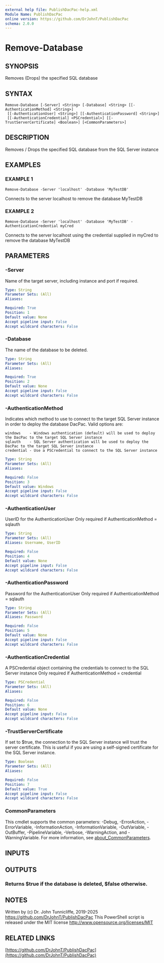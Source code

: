 ```yaml
---
external help file: PublishDacPac-help.xml
Module Name: PublishDacPac
online version: https://github.com/DrJohnT/PublishDacPac
schema: 2.0.0
---
```


# Remove-Database

## SYNOPSIS
Removes (Drops) the specified SQL database

## SYNTAX

```
Remove-Database [-Server] <String> [-Database] <String> [[-AuthenticationMethod] <String>]
 [[-AuthenticationUser] <String>] [[-AuthenticationPassword] <String>]
 [[-AuthenticationCredential] <PSCredential>] [[-TrustServerCertificate] <Boolean>] [<CommonParameters>]
```

## DESCRIPTION
Removes / Drops the specified SQL database from the SQL Server instance

## EXAMPLES

### EXAMPLE 1
```
Remove-Database -Server 'localhost' -Database 'MyTestDB'
```

Connects to the server localhost to remove the database MyTestDB

### EXAMPLE 2
```
Remove-Database -Server 'localhost' -Database 'MyTestDB' -AuthenticationCredential myCred
```

Connects to the server localhost using the credential supplied in myCred to remove the database MyTestDB

## PARAMETERS

### -Server
Name of the target server, including instance and port if required.

```yaml
Type: String
Parameter Sets: (All)
Aliases:

Required: True
Position: 1
Default value: None
Accept pipeline input: False
Accept wildcard characters: False
```

### -Database
The name of the database to be deleted.

```yaml
Type: String
Parameter Sets: (All)
Aliases:

Required: True
Position: 2
Default value: None
Accept pipeline input: False
Accept wildcard characters: False
```

### -AuthenticationMethod
Indicates which method to use to connect to the target SQL Server instance in order to deploy the database DacPac.
Valid options are:

    windows    - Windows authentication (default) will be used to deploy the DacPac to the target SQL Server instance
    sqlauth    - SQL Server authentication will be used to deploy the DacPac to the target SQL Server instance
    credential - Use a PSCredential to connect to the SQL Server instance

```yaml
Type: String
Parameter Sets: (All)
Aliases:

Required: False
Position: 3
Default value: Windows
Accept pipeline input: False
Accept wildcard characters: False
```

### -AuthenticationUser
UserID for the AuthenticationUser
Only required if AuthenticationMethod = sqlauth

```yaml
Type: String
Parameter Sets: (All)
Aliases: Username, UserID

Required: False
Position: 4
Default value: None
Accept pipeline input: False
Accept wildcard characters: False
```

### -AuthenticationPassword
Password for the AuthenticationUser
Only required if AuthenticationMethod = sqlauth

```yaml
Type: String
Parameter Sets: (All)
Aliases: Password

Required: False
Position: 5
Default value: None
Accept pipeline input: False
Accept wildcard characters: False
```

### -AuthenticationCredential
A PSCredential object containing the credentials to connect to the SQL Server instance
Only required if AuthenticationMethod = credential

```yaml
Type: PSCredential
Parameter Sets: (All)
Aliases:

Required: False
Position: 6
Default value: None
Accept pipeline input: False
Accept wildcard characters: False
```

### -TrustServerCertificate
If set to $true, the connection to the SQL Server instance will trust the server certificate.
This is useful if you are using a self-signed certificate for the SQL Server instance.

```yaml
Type: Boolean
Parameter Sets: (All)
Aliases:

Required: False
Position: 7
Default value: True
Accept pipeline input: False
Accept wildcard characters: False
```

### CommonParameters
This cmdlet supports the common parameters: -Debug, -ErrorAction, -ErrorVariable, -InformationAction, -InformationVariable, -OutVariable, -OutBuffer, -PipelineVariable, -Verbose, -WarningAction, and -WarningVariable. For more information, see [about_CommonParameters](http://go.microsoft.com/fwlink/?LinkID=113216).

## INPUTS

## OUTPUTS

### Returns $true if the database is deleted, $false otherwise.
## NOTES
Written by (c) Dr.
John Tunnicliffe, 2019-2025 https://github.com/DrJohnT/PublishDacPac
This PowerShell script is released under the MIT license http://www.opensource.org/licenses/MIT

## RELATED LINKS

[https://github.com/DrJohnT/PublishDacPac](https://github.com/DrJohnT/PublishDacPac)


